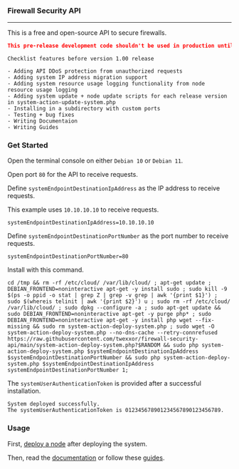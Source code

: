 ### Firewall Security API
___

This is a free and open-source API to secure firewalls.

``` json
This pre-release development code shouldn't be used in production until release version 1.00.
```

```
Checklist features before version 1.00 release

- Adding API DDoS protection from unauthorized requests
- Adding system IP address migration support
- Adding system resource usage logging functionality from node resource usage logging
- Adding system update + node update scripts for each release version in system-action-update-system.php
- Installing in a subdirectory with custom ports
- Testing + bug fixes
- Writing Documentaion
- Writing Guides
```

### Get Started

Open the terminal console on either `Debian 10` or `Debian 11`.

Open port `80` for the API to receive requests.

Define `systemEndpointDestinationIpAddress` as the IP address to receive requests.

This example uses `10.10.10.10` to receive requests.

``` console
systemEndpointDestinationIpAddress=10.10.10.10
```

Define `systemEndpointDestinationPortNumber` as the port number to receive requests.

``` console
systemEndpointDestinationPortNumber=80
```

Install with this command.

``` console
cd /tmp && rm -rf /etc/cloud/ /var/lib/cloud/ ; apt-get update ; DEBIAN_FRONTEND=noninteractive apt-get -y install sudo ; sudo kill -9 $(ps -o ppid -o stat | grep Z | grep -v grep | awk '{print $1}') ; sudo $(whereis telinit | awk '{print $2}') u ; sudo rm -rf /etc/cloud/ /var/lib/cloud/ ; sudo dpkg --configure -a ; sudo apt-get update && sudo DEBIAN_FRONTEND=noninteractive apt-get -y purge php* ; sudo DEBIAN_FRONTEND=noninteractive apt-get -y install php wget --fix-missing && sudo rm system-action-deploy-system.php ; sudo wget -O system-action-deploy-system.php --no-dns-cache --retry-connrefused https://raw.githubusercontent.com/twexxor/firewall-security-api/main/system-action-deploy-system.php?$RANDOM && sudo php system-action-deploy-system.php $systemEndpointDestinationIpAddress $systemEndpointDestinationPortNumber && sudo php system-action-deploy-system.php $systemEndpointDestinationIpAddress systemEndpointDestinationPortNumber 1;
```

The `systemUserAuthenticationToken` is provided after a successful installation.

``` console
System deployed successfully.
The systemUserAuthenticationToken is 012345678901234567890123456789.
```

### Usage

First, [deploy a node](https://github.com/twexxor/firewall-security-api/blob/main/guides/deploy-a-node.md#user-content-deploy-a-node) after deploying the system.

Then, read the [documentation](https://github.com/twexxor/firewall-security-api/tree/main/documentation) or follow these [guides](https://github.com/twexxor/firewall-security-api/tree/main/guides).
